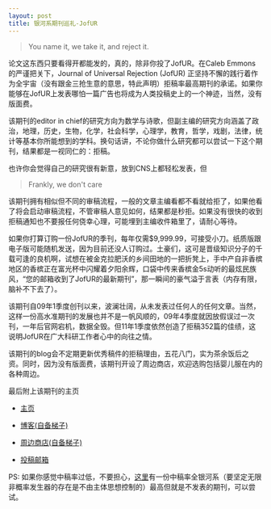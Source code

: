 ```yaml
---
layout: post
title: 银河系期刊巡礼-JofUR
---
```


> You name it, we take it, and reject it.

论文这东西只要看得开都能发的，真的，除非你投了JofUR。在Caleb Emmons的严谨把关下，Journal of Universal Rejection (JofUR) 正坚持不懈的践行着作为全宇宙（没有跟金三抢生意的意思，特此声明）拒稿率最高期刊的承诺。如果你能够在JofUR上发表哪怕一篇广告也将成为人类投稿史上的一个神迹，当然，没有版面费。

该期刊的editor in chief的研究方向为数学与诗歌，但副主编的研究方向涵盖了政治，地理，历史，生物，化学，社会科学，心理学，教育，哲学，戏剧，法律，统计等基本你所能想到的学科。换句话讲，不论你做什么研究都可以尝试一下这个期刊，结果都是一视同仁的：拒稿。

也许你会觉得自己的研究很有新意，放到CNS上都轻松发表，但

> Frankly, we don't care

该期刊拥有相似但不同的审稿流程，一般的文章主编看都不看就给拒了，如果他看了将会启动审稿流程，不管审稿人意见如何，结果都是秒拒。如果没有很快的收到拒稿通知也不要报任何侥幸心理，可能埋到主编收件箱里了，请耐心等待。

如果你打算订购一份JofUR的季刊，每年仅需$9,999.99，可接受小刀。纸质版跟电子版可能随机发送，因为目前还没人订购过。土豪们，这可是晋级知识分子的千载可逢的良机啊，试想在被金克拉肥沃的乡间田地的一把折凳上，手中产自非香槟地区的香槟正在富光杯中闪耀着夕阳余辉，口袋中传来香槟金5s动听的最炫民族风，“您的邮箱收到了JofUR的最新期刊”，那一瞬间的豪气溢于言表（内存有限，脑补不下去了）。

该期刊自09年1季度创刊以来，波澜壮阔，从未发表过任何人的任何文章。当然，这样一份高水准期刊的发展也并不是一帆风顺的，09年4季度就因放假误过一次刊，一年后官网宕机，数据全毁。但11年1季度依然创造了拒稿352篇的佳绩，这说明JofUR在广大科研工作者心中的向往之情。

该期刊的blog会不定期更新优秀稿件的拒稿理由，五花八门，实为茶余饭后之资。同时，因为没有版面费，该期刊开设了周边商店，欢迎选购包括婴儿服在内的各种周边。

最后附上该期刊的主页

- [主页](http://www.universalrejection.org/)

- [博客(自备梯子)](http://reprobatiocerta.blogspot.com/)

- [周边商店(自备梯子)](http://www.cafepress.com/JofURStore/)

- [投稿邮箱](mailto:j.universal.rejection@gmail.com)

PS: 如果你感觉中稿率过低，不要担心，[这里](http://universalacceptance.wordpress.com/)有一份中稿率全银河系（要坚定无限非概率发生器的存在是不由主体思想控制的）最高但就是不发表的期刊，可以尝试。